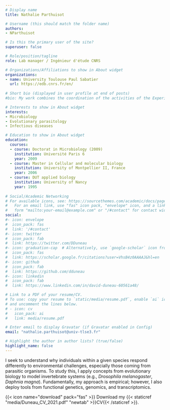 ```yaml
---
# Display name
title: Nathalie Parthuisot

# Username (this should match the folder name)
authors:
- NParthuisot

# Is this the primary user of the site?
superuser: false

# Role/position/tagline
role: Lab manager / Ingénieur d'étude CNRS

# Organizations/Affiliations to show in About widget
organizations:
- name: University Toulouse Paul Sabatier
  url: https://edb.cnrs.fr/en/
  
# Short bio (displayed in user profile at end of posts)
#bio: My work combines the coordination of the activities of the Experimental Technical Platform for Evolutionary and Ecological Microbiology and the implementation of experiments on symbiotic systems studied in the laboratory.

# Interests to show in About widget
interests:
- Microbiology
- Evolutionary parasitology
- Infectious diseases

# Education to show in About widget
education:
  courses:
  - course: Doctorat in Microbiology (2009)
    institution: Université Paris 6
    year: 2009
  - course: Master in Cellular and molecular biology
    institution: University of Montpellier II, France
    year: 2006
  - course: DUT applied biology
    institution: University of Nancy
    year: 1995
      
# Social/Academic Networking
# For available icons, see: https://sourcethemes.com/academic/docs/page-builder/#icons
#   For an email link, use "fas" icon pack, "envelope" icon, and a link in the
#   form "mailto:your-email@example.com" or "/#contact" for contact widget.
social:
#- icon: envelope
#  icon_pack: fas
#  link: '/#contact'
#- icon: twitter
#  icon_pack: fab
#  link: https://twitter.com/DDuneau
#- icon: graduation-cap  # Alternatively, use `google-scholar` icon from `ai` icon pack
#  icon_pack: fas
#  link: https://scholar.google.fr/citations?user=VhsB4z0AAAAJ&hl=en
#- icon: github
#  icon_pack: fab
#  link: https://github.com/dduneau
#- icon: linkedin
#  icon_pack: fab
#  link: https://www.linkedin.com/in/david-duneau-60561a48/

# Link to a PDF of your resume/CV.
# To use: copy your resume to `static/media/resume.pdf`, enable `ai` icons in `params.toml`, 
# and uncomment the lines below.
# - icon: cv
#   icon_pack: ai
#   link: media/resume.pdf

# Enter email to display Gravatar (if Gravatar enabled in Config)
email: "nathalie.parthuisot@univ-tlse3.fr"

# Highlight the author in author lists? (true/false)
highlight_name: false
---
```


I seek to understand why individuals within a given species respond differently to environmental challenges, especially those coming from parasitic organisms. To study this, I apply concepts from evolutionary biology to model invertebrate systems (e.g., <i>Drosophila melanogaster</i>, <i>Daphnia magna</i>). Fundamentally, my approach is empirical; however, I also deploy tools from functional genetics, genomics, and transcriptomics.

{{< icon name="download" pack="fas" >}} Download my {{< staticref "media/Duneau_CV_2021.pdf" "newtab" >}}CV{{< /staticref >}}.
